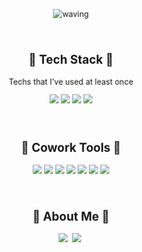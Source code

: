 <div align="center">
 
  <!-- Header -->
![waving](https://capsule-render.vercel.app/api?type=waving&height=200&fontSize=40&text=YangDongSeon&fontAlign=78&fontAlignY=40&color=gradient)

  <br/>
  
  <!-- Badge -->
  ## 🦋 Tech Stack 🦋
  Techs that I've used at least once
  
  <!-- Language -->
  <img src="https://img.shields.io/badge/react-%2320232a.svg?style=flat-square&logo=react&logoColor=%2361DAFB"/>
  <img src="https://img.shields.io/badge/Javascript-F7DF1E?style=flat-square&logo=JavaScript&logoColor=black"/>
  <img src="https://img.shields.io/badge/HTML-E34F26?style=flat-square&logo=HTML5&logoColor=white"/>
  <img src="https://img.shields.io/badge/CSS-1572B6?style=flat-square&logo=CSS3&logoColor=white"/>
    
  <br/>
  <br/>
  <br/>
  
  ## 🐬 Cowork Tools 🐬
  <p>
    <img src="https://img.shields.io/badge/git-%23F05033.svg?style=flat-square&logo=git&logoColor=white"/>
    <img src="https://img.shields.io/badge/GitHub-181717?style=flat-square&logo=GitHub&logoColor=white"/>
    <img src="https://img.shields.io/badge/Notion-181717?style=flat-square&logo=Notion&logoColor=white"/>
    <img src="https://img.shields.io/badge/Figma-F24E1E?style=flat-square&logo=Figma&logoColor=white"/>
    <img src="https://img.shields.io/badge/Slack-4A154B?style=flat-square&logo=Slack&logoColor=white"/>
    <img src="https://img.shields.io/badge/Trello-%23026AA7.svg?style=flat-square&logo=Slack&logoColor=white"/>
    <img src="https://img.shields.io/badge/Visual%20Studio%20Code-007ACC?style=flat-square&logo=Visual%20Studio%20Code&logoColor=white"/>
  </p>
  
  <br/>
   
  <!-- My Apps -->
  ## 💙 About Me 💙
<p align="center">
  <a href="https://yangseon.tistory.com/"><img src="https://img.shields.io/badge/Tistory-11B48A?style=flat&logo=Tistory&logoColor=white&link=https://yangseon.tistory.com/"/></a>&nbsp
  <a href="https://www.instagram.com/yangseon3/"><img src="https://img.shields.io/badge/Instagram-E4405F?style=flat&logo=Instagram&logoColor=white&link=https://www.instagram.com/yangseon3/"/></a>&nbsp
</p> 
 
</div>
